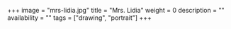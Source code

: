 +++
image = "mrs-lidia.jpg"
title = "Mrs. Lidia"
weight = 0
description = ""
availability = ""
tags = ["drawing", "portrait"]
+++
